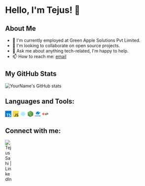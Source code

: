 # Hello, I'm Tejus! 👋

## About Me
- 🏢 I'm currently employed at Green Apple Solutions Pvt Limited.
- 👯 I'm looking to collaborate on open source projects.
- 💬 Ask me about anything tech-related, I'm happy to help.
- 📫 How to reach me: [email]

[email]: tejussahi07@gmail.com

## My GitHub Stats

![YourName's GitHub stats](https://github-readme-stats.vercel.app/api?username=tejus07&show_icons=true&theme=radical)

## Languages and Tools:

<code><img height="20" src="https://raw.githubusercontent.com/github/explore/main/topics/typescript/typescript.png"></code>
<code><img height="20" src="https://raw.githubusercontent.com/github/explore/main/topics/javascript/javascript.png"></code>
<code><img height="20" src="https://raw.githubusercontent.com/github/explore/main/topics/react/react.png"></code>
<code><img height="20" src="https://raw.githubusercontent.com/github/explore/main/topics/nodejs/nodejs.png"></code>
<code><img height="20" src="https://raw.githubusercontent.com/github/explore/main/topics/docker/docker.png"></code>
<code><img height="20" src="https://raw.githubusercontent.com/github/explore/main/topics/git/git.png"></code>

## Connect with me:

[<img align="left" alt="Tejus Sahi | LinkedIn" width="22px" src="https://upload.wikimedia.org/wikipedia/commons/e/e9/Linkedin_icon.svg" />][linkedin]

[linkedin]: https://linkedin.com/in/tejussahi/
<!--
**tejus07/tejus07** is a ✨ _special_ ✨ repository because its `README.md` (this file) appears on your GitHub profile.

Here are some ideas to get you started:

- 🔭 I’m currently working on ...
- 🌱 I’m currently learning ...
- 👯 I’m looking to collaborate on ...
- 🤔 I’m looking for help with ...
- 💬 Ask me about ...
- 📫 How to reach me: ...
- 😄 Pronouns: ...
- ⚡ Fun fact: ...
-->
